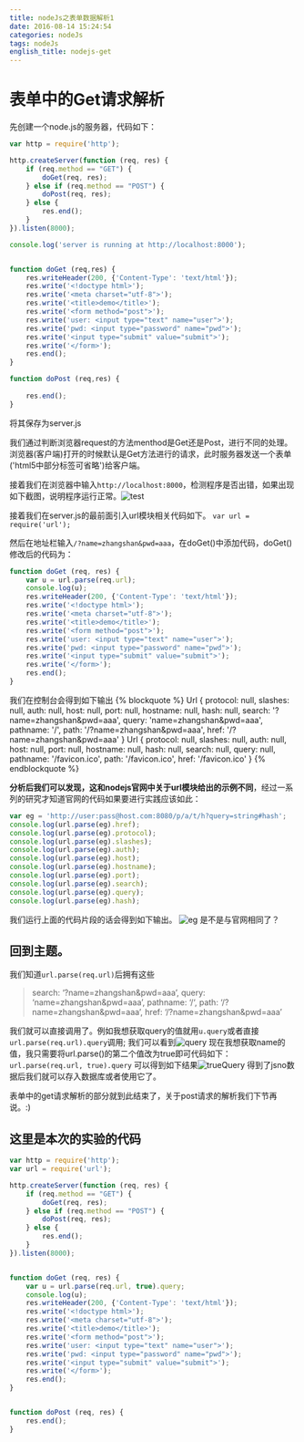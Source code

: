```yaml
---
title: nodeJs之表单数据解析1
date: 2016-08-14 15:24:54
categories: nodeJs
tags: nodeJs
english_title: nodejs-get
---
```

表单中的Get请求解析
================

先创建一个node.js的服务器，代码如下：
```javascript
var http = require('http');

http.createServer(function (req, res) {
	if (req.method == "GET") {
		doGet(req, res);
	} else if (req.method == "POST") {
		doPost(req, res);
	} else {
		res.end();
	}
}).listen(8000);

console.log('server is running at http://localhost:8000');


function doGet (req,res) {
	res.writeHeader(200, {'Content-Type': 'text/html'});
	res.write('<!doctype html>');
	res.write('<meta charset="utf-8">');
	res.write('<title>demo</title>');
	res.write('<form method="post">');
	res.write('user: <input type="text" name="user">');
	res.write('pwd: <input type="password" name="pwd">');
	res.write('<input type="submit" value="submit">');
	res.write('</form>');
	res.end();
}

function doPost (req,res) {
	
	res.end();
}
```

将其保存为server.js

我们通过判断浏览器request的方法menthod是Get还是Post，进行不同的处理。浏览器(客户端)打开的时候默认是Get方法进行的请求，此时服务器发送一个表单('html5中部分标签可省略')给客户端。

接着我们在浏览器中输入`http://localhost:8000`，检测程序是否出错，如果出现如下截图，说明程序运行正常。![test][]

接着我们在server.js的最前面引入url模块相关代码如下。
`var url = require('url');`

然后在地址栏输入`/?name=zhangshan&pwd=aaa`，在doGet()中添加代码，doGet()修改后的代码为：
```javascript
function doGet (req, res) {
	var u = url.parse(req.url);
	console.log(u);
	res.writeHeader(200, {'Content-Type': 'text/html'});
	res.write('<!doctype html>');
	res.write('<meta charset="utf-8">');
	res.write('<title>demo</title>');
	res.write('<form method="post">');
	res.write('user: <input type="text" name="user">');
	res.write('pwd: <input type="password" name="pwd">');
	res.write('<input type="submit" value="submit">');
	res.write('</form>');
	res.end();
}
```

我们在控制台会得到如下输出
{% blockquote %}
Url {
  protocol: null,
  slashes: null,
  auth: null,
  host: null,
  port: null,
  hostname: null,
  hash: null,
  search: '?name=zhangshan&pwd=aaa',
  query: 'name=zhangshan&pwd=aaa',
  pathname: '/',
  path: '/?name=zhangshan&pwd=aaa',
  href: '/?name=zhangshan&pwd=aaa' }
Url {
  protocol: null,
  slashes: null,
  auth: null,
  host: null,
  port: null,
  hostname: null,
  hash: null,
  search: null,
  query: null,
  pathname: '/favicon.ico',
  path: '/favicon.ico',
  href: '/favicon.ico' }
{% endblockquote %}

**分析后我们可以发现，这和nodejs官网中关于url模块给出的示例不同**，经过一系列的研究才知道官网的代码如果要进行实践应该如此：
```javascript example.js
var eg = 'http://user:pass@host.com:8080/p/a/t/h?query=string#hash';
console.log(url.parse(eg).href);
console.log(url.parse(eg).protocol);
console.log(url.parse(eg).slashes);
console.log(url.parse(eg).auth);
console.log(url.parse(eg).host);
console.log(url.parse(eg).hostname);
console.log(url.parse(eg).port);
console.log(url.parse(eg).search);
console.log(url.parse(eg).query);
console.log(url.parse(eg).hash);
```

我们运行上面的代码片段的话会得到如下输出。
![eg][]
是不是与官网相同了？

回到主题。
---------

我们知道`url.parse(req.url)`后拥有这些
> search: ‘?name=zhangshan&pwd=aaa’,
query: ‘name=zhangshan&pwd=aaa’,
pathname: ‘/‘,
path: ‘/?name=zhangshan&pwd=aaa’,
href: ‘/?name=zhangshan&pwd=aaa’ 

我们就可以直接调用了。例如我想获取query的值就用`u.query`或者直接`url.parse(req.url).query`调用;
我们可以看到![query][]
现在我想获取name的值，我只需要将url.parse()的第二个值改为true即可代码如下：
`url.parse(req.url, true).query`
可以得到如下结果![trueQuery][]
得到了jsno数据后我们就可以存入数据库或者使用它了。

表单中的get请求解析的部分就到此结束了，关于post请求的解析我们下节再说。:)

这里是本次的实验的代码
----------------------
```javascript
var http = require('http');
var url = require('url');

http.createServer(function (req, res) {
	if (req.method == "GET") {
		doGet(req, res);
	} else if (req.method == "POST") {
		doPost(req, res);
	} else {
		res.end();
	}
}).listen(8000);


function doGet (req, res) {
	var u = url.parse(req.url, true).query;
	console.log(u);
	res.writeHeader(200, {'Content-Type': 'text/html'});
	res.write('<!doctype html>');
	res.write('<meta charset="utf-8">');
	res.write('<title>demo</title>');
	res.write('<form method="post">');
	res.write('user: <input type="text" name="user">');
	res.write('pwd: <input type="password" name="pwd">');
	res.write('<input type="submit" value="submit">');
	res.write('</form>');
	res.end();
}


function doPost (req, res) {
	res.end();
}
```


[test]: formTest.png "表单测试"
[eg]: eg.png "示例"
[query]: query.png "查询"
[trueQuery]: trueQuery.png "查询成功"


